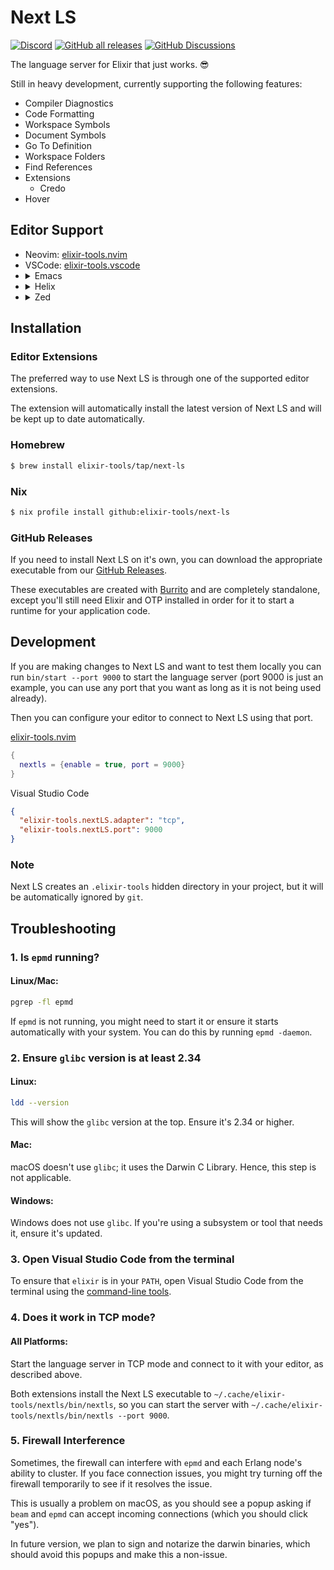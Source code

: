 # Next LS

[![Discord](https://img.shields.io/badge/Discord-5865F3?style=flat&logo=discord&logoColor=white&link=https://discord.gg/nNDMwTJ8)](https://discord.gg/6XdGnxVA2A)
[![GitHub all releases](https://img.shields.io/github/downloads/elixir-tools/next-ls/total?label=GitHub%20Downloads)](https://github.com/elixir-tools/next-ls/releases)
[![GitHub Discussions](https://img.shields.io/github/discussions/elixir-tools/discussions)](https://github.com/orgs/elixir-tools/discussions)

The language server for Elixir that just works. 😎

Still in heavy development, currently supporting the following features:

- Compiler Diagnostics
- Code Formatting
- Workspace Symbols
- Document Symbols
- Go To Definition
- Workspace Folders
- Find References
- Extensions
  - Credo
- Hover

## Editor Support

<ul>
<li>Neovim: <a href="https://github.com/elixir-tools/elixir-tools.nvim">elixir-tools.nvim</a></li>
<li>VSCode: <a href="https://github.com/elixir-tools/elixir-tools.vscode">elixir-tools.vscode</a></li>
<li>
<details>
<summary>Emacs</summary>

Using eglot:

```elisp
(require 'eglot)

(add-to-list 'exec-path "path/to/next-ls/bin/")

(with-eval-after-load 'eglot
  (add-to-list 'eglot-server-programs
               `((elixir-ts-mode heex-ts-mode elixir-mode) .
                 ("nextls" "--stdio=true"))))

(add-hook 'elixir-mode-hook 'eglot-ensure)
(add-hook 'elixir-ts-mode-hook 'eglot-ensure)
(add-hook 'heex-ts-mode-hook 'eglot-ensure)
```

</details>
</li>
<li>
<details>
<summary>Helix</summary>

Add the following config to your `~/.config/helix/languages.toml`.

```toml
[[language]]
name = "elixir"
scope = "source.elixir"
language-server = { command = "path/to/next-ls", args = ["--stdio=true"] }
```

If you are using the latest git version of helix use this:

```toml
[[language]]
name = "elixir"
scope = "source.elixir"
language-servers = ["nextls"]

[language-server.nextls]
command = "path/to/next-ls"
args = ["--stdio=true"]
```

</details>
</li>
<li>
<details>
<summary>Zed</summary>

[Zed](https://zed.dev)

Add the following settings (tested with [Zed Preview v0.106.2](https://zed.dev/releases/preview)):

```json
{
  "elixir": {
    "lsp": "next_ls"
  }
}
```

</details>
</li>
</ul>

## Installation

### Editor Extensions

The preferred way to use Next LS is through one of the supported editor extensions.

The extension will automatically install the latest version of Next LS and will be kept up to date automatically.

### Homebrew

```bash
$ brew install elixir-tools/tap/next-ls
```

### Nix

```bash
$ nix profile install github:elixir-tools/next-ls
```

### GitHub Releases

If you need to install Next LS on it's own, you can download the appropriate executable from our [GitHub Releases](https://github.com/elixir-tools/next-ls/releases).

These executables are created with [Burrito](https://github.com/burrito-elixir/burrito) and are completely standalone, except you'll still need Elixir and OTP installed in order for it to start a runtime for your application code.

## Development

If you are making changes to Next LS and want to test them locally you can run `bin/start --port 9000` to start the language server (port 9000 is just an example, you can use any port that you want as long as it is not being used already).

Then you can configure your editor to connect to Next LS using that port.

[elixir-tools.nvim](https://github.com/elixir-tools/elixir-tools.nvim)

```lua
{
  nextls = {enable = true, port = 9000}
}
```

Visual Studio Code

```json
{
  "elixir-tools.nextLS.adapter": "tcp",
  "elixir-tools.nextLS.port": 9000
}
```

### Note

Next LS creates an `.elixir-tools` hidden directory in your project, but it will be automatically ignored by `git`.

## Troubleshooting

### 1. Is `epmd` running?

#### Linux/Mac:

```bash
pgrep -fl epmd
```

If `epmd` is not running, you might need to start it or ensure it starts automatically with your system. You can do this by running `epmd -daemon`.


### 2. Ensure `glibc` version is at least 2.34

#### Linux:

```bash
ldd --version
```

This will show the `glibc` version at the top. Ensure it's 2.34 or higher.

#### Mac:

macOS doesn't use `glibc`; it uses the Darwin C Library. Hence, this step is not applicable.

#### Windows:

Windows does not use `glibc`. If you're using a subsystem or tool that needs it, ensure it's updated.


### 3. Open Visual Studio Code from the terminal

To ensure that `elixir` is in your `PATH`, open Visual Studio Code from the terminal using the [command-line tools](https://code.visualstudio.com/docs/editor/command-line#_launching-from-command-line).


### 4. Does it work in TCP mode?

#### All Platforms:

Start the language server in TCP mode and connect to it with your editor, as described above.

Both extensions install the Next LS executable to `~/.cache/elixir-tools/nextls/bin/nextls`, so you can start the server with `~/.cache/elixir-tools/nextls/bin/nextls --port 9000`.


### 5. Firewall Interference

Sometimes, the firewall can interfere with `epmd` and each Erlang node's ability to cluster. If you face connection issues, you might try turning off the firewall temporarily to see if it resolves the issue.

This is usually a problem on macOS, as you should see a popup asking if `beam` and `epmd` can accept incoming connections (which you should click "yes").

In future version, we plan to sign and notarize the darwin binaries, which should avoid this popups and make this a non-issue.
